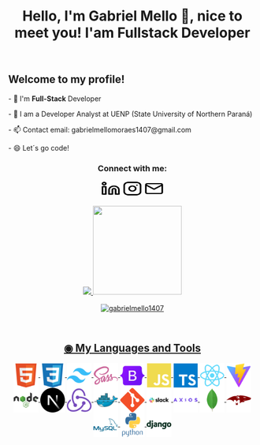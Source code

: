 <h1 align="center">Hello, I'm Gabriel Mello 🤝, nice to meet you! I'am  Fullstack Developer </h1>  

<br/>
<h2>Welcome to my profile!</h2>
<p>- 🔭 I'm <strong>Full-Stack</strong> Developer </p>
<p>- 🌱 I am a Developer Analyst at UENP (State University of Northern Paraná)</p>
<p>- 📫 Contact email: gabrielmellomoraes1407@gmail.com</p>
<p>- 😄 Let´s go code!</p>
<div align="center">
  <h3>Connect with me:</h3>
<a href="https://www.linkedin.com/in/gabrielmellomoraes/" target="_blank"><img src="https://github.com/feathericons/feather/blob/main/icons/linkedin.svg" alt="https://www.linkedin.com/in/gabrielmellomoraes/" height="30" width="40" /></a>
<a href="https://www.instagram.com/gabriel_mello_moraes/" target="_blank"><img src="https://github.com/feathericons/feather/blob/main/icons/instagram.svg" alt="https://www.instagram.com/gabriel_mello_moraes/" height="30" width="40" /></a>
<a href="mailto:gabrielmellomoraes1407@gmail.com" target="_blank"><img  src="https://github.com/feathericons/feather/blob/main/icons/mail.svg" alt="gabrielmellomoraes1407@gmail.com" height="30" width="40" /></a>
</div>

<br/>
<div align="center">
<a href="https://github.com/GabrielMello1407"/>
<img height="180em" src="https://github-readme-stats.vercel.app/api?username=gabrielmello1407&count_private=true&show_icons=true&theme=dracula"/>
<img height="180em" width="180em" src="https://github-readme-stats.vercel.app/api/top-langs/?username=gabrielmello1407&hide=contribs,prs&count_private=true&show_icons=true&theme=dracula"/>
  <p><img align="center" src="https://github-readme-streak-stats.herokuapp.com/?user=gabrielmello1407&" alt="gabrielmello1407" /></p>
</div>
<div style="display: inline_block" align="center"><br>
  <h2>◉ My Languages and Tools</h2>
  <img align="center" style="max-width: 100% alt="Gabriel-HTML" height="50" width="50" src="https://raw.githubusercontent.com/devicons/devicon/master/icons/html5/html5-original.svg">
  <img align="center" style="max-width: 100% alt="Gabriel-CSS" height="50" width="50" src="https://raw.githubusercontent.com/devicons/devicon/master/icons/css3/css3-original.svg">
  <img align="center" style="max-width: 100% alt="Gabriel-CSS" height="50" width="50" src="https://github.com/devicons/devicon/blob/master/icons/tailwindcss/tailwindcss-original.svg">
  <img align="center" style="max-width: 100% alt="Gabriel-CSS" height="50" width="50" src="https://github.com/devicons/devicon/blob/master/icons/sass/sass-original.svg">
  <img align="center" style="max-width: 100% alt="Gabriel-CSS" height="50" width="50" src="https://github.com/devicons/devicon/blob/master/icons/bootstrap/bootstrap-original.svg">
  <img align="center" style="max-width: 100% alt="Gabriel-Js" height="50" width="50" src="https://raw.githubusercontent.com/devicons/devicon/master/icons/javascript/javascript-plain.svg">
  <img align="center" style="max-width: 100% alt="Gabriel-Ts" height="50" width="50" src="https://raw.githubusercontent.com/devicons/devicon/master/icons/typescript/typescript-plain.svg">
  <img align="center" style="max-width: 100% alt="Gabriel-React" height="50" width="50" src="https://raw.githubusercontent.com/devicons/devicon/master/icons/react/react-original.svg">
  <img align="center" style="max-width: 100% alt="Gabriel-CSS" height="50" width="50" src="https://github.com/devicons/devicon/blob/master/icons/vitejs/vitejs-original.svg">
  <img align="center" style="max-width: 100% alt="Gabriel-CSS" height="50" width="50" src="https://github.com/devicons/devicon/blob/master/icons/nodejs/nodejs-original-wordmark.svg">
  <img align="center" style="max-width: 100% alt="Gabriel-CSS" height="50" width="50" src="https://github.com/devicons/devicon/blob/master/icons/nextjs/nextjs-original.svg">
  <img align="center" style="max-width: 100% alt="Gabriel-CSS" height="50" width="50" src="https://github.com/devicons/devicon/blob/master/icons/redux/redux-original.svg">
  <img align="center" style="max-width: 100% alt="Gabriel-CSS" height="50" width="50" src="https://github.com/devicons/devicon/blob/master/icons/docker/docker-original.svg">
  <img align="center" style="max-width: 100% alt="Gabriel-CSS" height="50" width="50" src="https://github.com/devicons/devicon/blob/master/icons/git/git-original.svg">
  <img align="center" style="max-width: 100% alt="Gabriel-CSS" height="50" width="50" src="https://github.com/devicons/devicon/blob/master/icons/slack/slack-original-wordmark.svg">
  <img align="center" style="max-width: 100% alt="Gabriel-CSS" height="50" width="50" src="https://github.com/devicons/devicon/blob/master/icons/axios/axios-plain-wordmark.svg">
  <img align="center" style="max-width: 100% alt="Gabriel-CSS" height="50" width="50" src="https://github.com/devicons/devicon/blob/master/icons/mongodb/mongodb-original.svg">
  <img align="center" style="max-width: 100% alt="Gabriel-CSS" height="50" width="50" src="https://github.com/devicons/devicon/blob/master/icons/mongoose/mongoose-original.svg">
  <img align="center" style="max-width: 100% alt="Gabriel-CSS" height="50" width="50" src="https://github.com/devicons/devicon/blob/master/icons/mysql/mysql-plain-wordmark.svg">
  <img align="center" style="max-width: 100% alt="Gabriel-CSS" height="50" width="50" src="https://github.com/devicons/devicon/blob/master/icons/python/python-original-wordmark.svg">
  <img align="center" style="max-width: 100% alt="Gabriel-CSS" height="50" width="50" src="https://github.com/devicons/devicon/blob/master/icons/django/django-plain-wordmark.svg">
</div>
  
  
  ##
 
